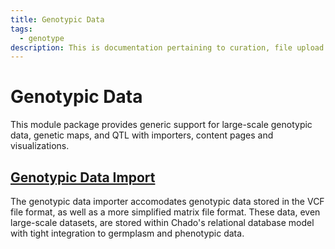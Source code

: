 ```yaml
---
title: Genotypic Data
tags:
  - genotype
description: This is documentation pertaining to curation, file upload and management of genotypic data within TripalCultivate.
---
```

# Genotypic Data

This module package provides generic support for large-scale genotypic data, genetic maps, and QTL with importers, content pages and visualizations. 

## [Genotypic Data Import](genotypic-data/genotypic-data-import)
The genotypic data importer accomodates genotypic data stored in the VCF file format, as well as a more simplified matrix file format. These data, even large-scale datasets, are stored within Chado's relational database model with tight integration to germplasm and phenotypic data. 


